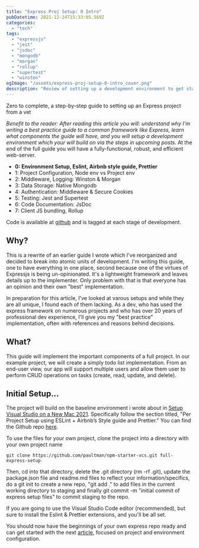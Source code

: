 ```yaml
---
title: "Express Proj Setup: 0 Intro"
pubDatetime: 2021-12-24T15:33:05.569Z
categories:
  - "tech"
tags:
  - "expressjs"
  - "jest"
  - "jsdoc"
  - "mongodb"
  - "morgan"
  - "rollup"
  - "supertest"
  - "winston"
ogImage: "/assets/express-proj-setup-0-intro_cover.png"
description: "Review of setting up a development environment to get started with this expressjs based tutorial using visual studio code."
---
```


Zero to complete, a step-by-step guide to setting up an Express project from a vet

_Benefit to the reader: After reading this article you will: understand why I'm writing a best practice guide to a common framework like Express, learn what components the guide will have, and you will setup a development environment which your will build on via the steps in upcoming posts._ At the end of the full guide you will have a fully-functional, robust, and efficient web-server.

- **0: Environment Setup, Eslint, Airbnb style guide, Prettier**
- 1: Project Configuration, Node env vs Project env
- 2: Middleware, Logging: Winston & Morgan
- 3: Data Storage: Native Mongodb
- 4: Authentication: Middleware & Secure Cookies
- 5: Testing: Jest and Supertest
- 6: Code Documentation: JsDoc
- 7: Client JS bundling, Rollup

Code is available at [github](https://github.com/paultman/full-express-setup) and is tagged at each stage of development.

## Why?

This is a rewrite of an earlier guide I wrote which I've reorganized and decided to break into atomic units of development. I'm writing this guide, one to have everything in one place, second because one of the virtues of Expressjs is being un-opinionated. It's a lightweight framework and leaves details up to the implementer. Only problem with that is that everyone has an opinion and their own "best" implementation.

In preparation for this article, I've looked at varous setups and while they are all unique, I found each of them lacking. As a dev, who has used the express framework on numerous projects and who has over 20 years of professional dev experience, I'll give you my "best practice" implementation, often with references and reasons behind decisions.

## What?

This guide will implement the important components of a full project. In our example project, we will create a simply todo list implementation. From an end-user view, our app will support multiple users and allow them user to perform CRUD operations on tasks (create, read, update, and delete).

## Initial Setup...

The project will build on the baseline environment i wrote about in [Setup Visual Studio on a New Mac 2021](/setup-visual-studio-code-on-a-new-mac-2021/). Specifically follow the section titled, "Per Project Setup using ESLint + Airbnb’s Style guide and Prettier." You can find the Github repo [here](https://github.com/paultman/npm-starter-vcs).

To use the files for your own project, clone the project into a directory with your own project name

```shell
git clone https://github.com/paultman/npm-starter-vcs.git full-express-setup
```

Then, cd into that directory, delete the .git directory (rm -rf .git), update the package.json file and readme.md files to reflect your information/specifics, do a git init to create a new repo, "git add ." to add files in the current working directory to staging and finally git commit -m "initial commit of express setup files" to commit staging to the repo.

If you are going to use the Visual Studio Code editor (recommended), but sure to install the Eslint & Prettier extensions, and you'll be all set.

You should now have the beginnings of your own express repo ready and can get started with the next [article](express-proj-setup-1-proj-configuration/), focused on project and environment configuration.
